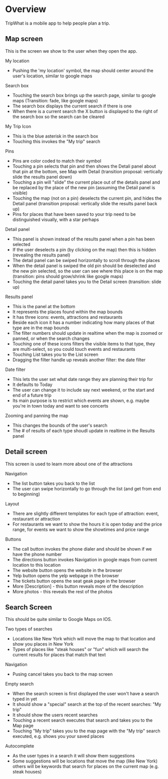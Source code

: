 # Overview #
TripWhat is a mobile app to help people plan a trip.  

## Map screen ##
This is the screen we show to the user when they open the app.

My location
* Pushing the 'my location' symbol, the map should center around the user's location, similar to google maps

Search box
* Touching the search box brings up the search page, similar to google maps (Transition: fade, like google maps)
* The search box displays the current search if there is one
* When there is a current search the X button is displayed to the right of the search box so the search can be cleared

My Trip Icon
* This is the blue asterisk in the search box
* Touching this invokes the "My trip" search

Pins
* Pins are color coded to match their symbol
* Touching a pin selects that pin and then shows the Detali panel about that pin at the bottom, see Map with Detail (transition proposal: vertically slide the results panel down)
* Touching a pin will "slide" the current place out of the details panel and be replaced by the place of the new pin (assuming the Detail panel is visible)
* Touching the map (not on a pin) deselects the current pin, and hides the Detail panel (transition proposal: vertically slide the results panel back up)
* Pins for places that have been saved to your trip need to be distinguished visually, with a star perhaps

Detail panel
* This panel is shown instead of the results panel when a pin has been selected
* If the user deselects a pin (by clicking on the map) then this is hidden (revealing the results panel)
* The detail panel can be swiped horizontally to scroll through the places
* When the detail panel is swiped the old pin should be deselected and the new pin selected, so the user can see where this place is on the map (transition: pins should grow/shrink like google maps)
* Touching the detail panel takes you to the Detail screen (transition: slide up)

Results panel
* This is the panel at the bottom
* It represents the places found within the map bounds
* It has three icons: events, attractions and restaurants
* Beside each icon it has a number indicating how many places of that type are in the map bounds
* The filter numbers should update in realtime when the map is zoomed or panned, or when the search changes
* Touching one of these icons filters the visible items to that type, they are multi-select, so you could touch events and restaurants
* Touching List takes you to the List screen
* Dragging the filter handle up reveals another filter: the date filter

Date filter
* This lets the user set what date range they are planning their trip for
* It defaults to Today
* The user can change it to include say next weekend, or the start and end of a future trip
* Its main purpose is to restrict which events are shown, e.g. maybe you're in town today and want to see concerts 

Zooming and panning the map
* This changes the bounds of the user's search
* The # of results of each type shoudl update in realtime in the Results panel

## Detail screen ##

This screen is used to learn more about one of the attractions

Navigation
* The list button takes you back to the list
* The user can swipe horizontally to go through the list (and get from end to beginning)

Layout
* There are slightly different templates for each type of attraction: event, restaurant or attraction
* For restaurants we want to show the hours it is open today and the price range, for events we want to show the showtimes and price range

Buttons
* The call button invokes the phone dialer and should be shown if we have the phone number
* The directions button invokes Navigation in google maps from current location to this location
* The website button opens the website in the browser
* Yelp button opens the yelp webpage in the browser
* The tickets button opens the seat geak page in the browser
* More [Description] - this button reveals more of the description
* More photos - this reveals the rest of the photos

## Search Screen ##

This should be quite similar to Google Maps on IOS.  

Two types of searches
* Locations like New York which will move the map to that location and show you places in New York
* Types of places like "steak houses" or "fun" which will search the current results for places that match that text

Navigation
* Pusing cancel takes you back to the map screen

Empty search
* When the search screen is first displayed the user won't have a search typed in yet
* It should show a "special" search at the top of the recent searches: "My trip"
* It should show the users recent searches
* Touching a recent search executes that search and takes you to the Map page
* Touching "My trip" takes you to the map page with the "My trip" search executed, e.g. shows you your saved places

Autocomplete
* As the user types in a search it will show them suggestions
* Some suggestions will be locations that move the map (like New York) others will be keywords that search for places on the current map (e.g. steak houses)
